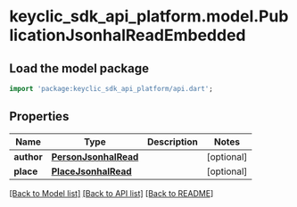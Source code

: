 # keyclic_sdk_api_platform.model.PublicationJsonhalReadEmbedded

## Load the model package
```dart
import 'package:keyclic_sdk_api_platform/api.dart';
```

## Properties
Name | Type | Description | Notes
------------ | ------------- | ------------- | -------------
**author** | [**PersonJsonhalRead**](PersonJsonhalRead.md) |  | [optional] 
**place** | [**PlaceJsonhalRead**](PlaceJsonhalRead.md) |  | [optional] 

[[Back to Model list]](../README.md#documentation-for-models) [[Back to API list]](../README.md#documentation-for-api-endpoints) [[Back to README]](../README.md)


